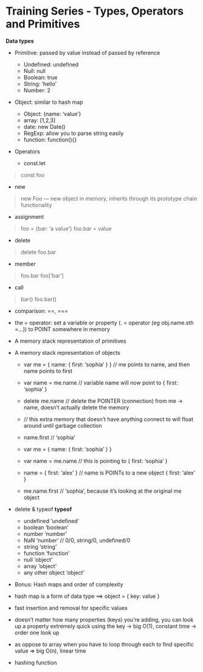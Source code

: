 # Training Series - Types, Operators and Primitives

**Data types**
* Primitive: passed by value instead of passed by reference
  * Undefined: undefined
  * Null: null
  * Boolean: true
  * String: ‘hello’
  * Number: 2

* Object: similar to hash map
  * Object: {name: ‘value’} 
  * array: [1,2,3]
  * date: new Date()
  * RegExp: allow you to parse string easily
  * function: function(){}

* Operators
  * const.let		
 > const foo
  * new			
 > new Foo  — new object in memory, inherits through its prototype chain functionality
  * assignment		
 > foo = {bar: ‘a value’}
 > foo.bar = value
  * delete		
 > delete foo.bar
  * member		
 > foo.bar
 > foo[‘bar’]
  * call 		
 > bar()
 > foo.bar()
  * comparison: ==, ===

* the = operator: set a variable or property (. = operator (eg obj.name.sth =…)) to POINT somewhere in memory

* A memory stack representation of primitives
* A memory stack representation of objects
  * var me = { name: { first: ‘sophia’ } } // me points to name, and then name points to first
  * var name = me.name // variable name will now point to { first: ‘sophia’ }
  * delete me.name // delete the POINTER (connection) from me -> name, doesn’t actually delete the memory
  * // this extra memory that doesn’t have anything connect to will float around until garbage collection
  * name.first // ‘sophia’

  * var me = { name: { first: ‘sophia’ } }
  * var name = me.name // this is pointing to { first: ‘sophia’ }
  * name = { first: ‘alex’ } // name is POINTs to a new object { first: ‘alex’ }
  * me.name.first // ‘sophia’, because it’s looking at the original me object

* delete & typeof
**typeof**

  * undefined ‘undefined’
  * boolean ‘boolean’
  * number ‘number’
  * NaN ‘number’ // 0/0, string/0, undefined/0
  * string ‘string’
  * function ‘function’
  * null ‘object’
  * array ‘object’
  * any other object ‘object’

* Bonus: Hash maps and order of complexity
* hash map is a form of data type ==> object = { key: value }
* fast insertion and removal for specific values

* doesn’t matter how many properties (keys) you’re adding, you can look up a property extremely quick using the key -> big O(1), constant time -> order one look up
* as oppose to array when you have to loop through each to find specific value => big O(n), linear time

* hashing function

